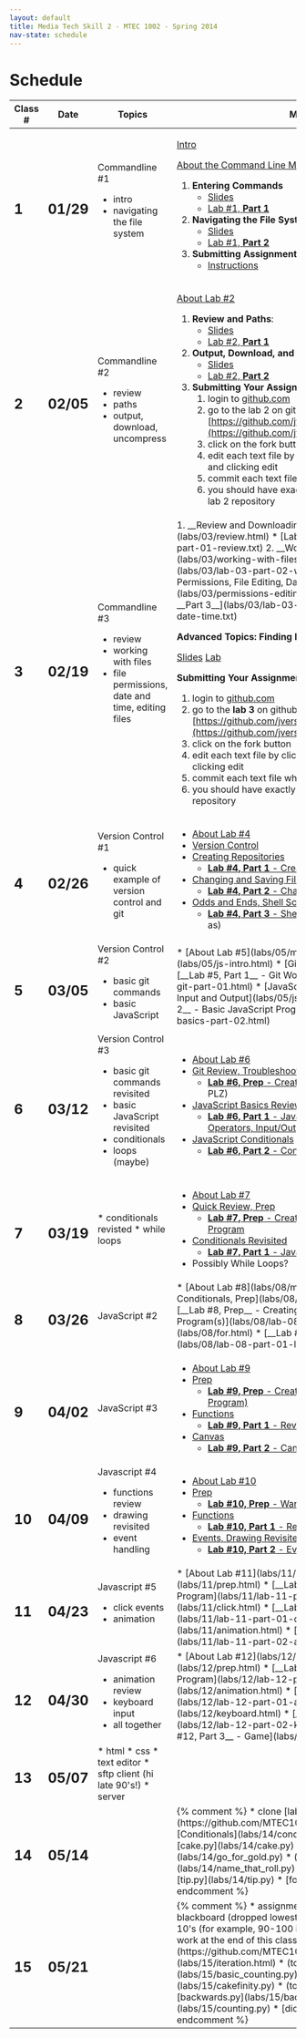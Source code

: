 ```yaml
---
layout: default
title: Media Tech Skill 2 - MTEC 1002 - Spring 2014
nav-state: schedule
---
```


Schedule
====
<table id="schedule">
<thead>
<th>Class #</th>
<th>Date</th>
<th style="width:25%">Topics</th>
<th style="width:50%">Materials</th>
</thead>
<tbody>


<tr>
<td><h2>1</h2></td>
<td><h2>01/29</h2></td>
<td markdown="block">
Commandline #1

* intro
* navigating the file system
</td>
<td markdown="block">

[Intro](labs/01/intro.html)

[About the Command Line Module](labs/01/command-line.html)

1. __Entering Commands__
	* [Slides](labs/01/entering-commands.html)
	* [Lab #1, __Part 1__](labs/01/lab-01-part-01-entering-commands.txt)
2. __Navigating the File System__
	* [Slides](labs/01/file-system.html)
	* [Lab #1, __Part 2__](labs/01/lab-01-part-02-file-system.txt)
3. __Submitting Assignments__
	* [Instructions](module-1-submission.html)

</td>
</tr>

<tr>
<td><h2>2</h2></td>
<td><h2>02/05</h2></td>
<td markdown="block">

Commandline #2

* review
* paths
* output, download, uncompress
</td>

<td markdown="block">

[About Lab #2](labs/02/meta.html)

1. __Review and Paths__: 
	* [Slides](labs/02/paths-review.html)
	* [Lab #2, __Part 1__](labs/02/lab-02-part-01-paths-review.txt)
2. __Output, Download, and Uncompress__: 
	* [Slides](labs/02/output-download-uncompress.html)
	* [Lab #2, __Part 2__](labs/02/lab-02-part-02-output-download-uncompress.txt)
3. __Submitting Your Assignment__:
	1. login to [github.com](http://github.com)
	2. go to the lab 2 on github: [https://github.com/jversoza/lab_02_commandline_02](https://github.com/jversoza/lab_02_commandline_02)
	3. click on the fork button
	4. edit each text file by clicking on the appropriate file and clicking edit
	5. commit each text file when you're done editing
	6. you should have exactly 3 files in your version of the lab 2 repository
</td>
</tr>

<tr>
<td><h2>3</h2></td>
<td><h2>02/19</h2></td>
<td markdown="block">
Commandline #3

* review
* working with files
* file permissions, date and time, editing files
</td>
<td markdown="block">
1. __Review and Downloading File__
	* [Slides](labs/03/review.html)
	* [Lab #3 __Part 1__](labs/03/lab-03-part-01-review.txt)
2. __Working With Files__: 
	* [Slides](labs/03/working-with-files.html)
	* [Lab #3, __Part 2__](labs/03/lab-03-part-02-working-with-files.txt)
3. __File Permissions, File Editing, Date and Time__ 
	* [Slides](labs/03/permissions-editing-date-time.html)
	* [Lab #3 __Part 3__](labs/03/lab-03-part-03-permissions-editing-date-time.txt)

__Advanced Topics: Finding Files, Finding Text, Redirection__

[Slides](labs/03/find-grep-redirect.html)
[Lab](labs/03/lab-03-advanced-find-grep-redirect.txt)

__Submitting Your Assignment__

1. login to [github.com](http://github.com)
2. go to the __lab 3__ on github: [https://github.com/jversoza/lab_03_commandline_03](https://github.com/jversoza/lab_03_commandline_03)
3. click on the fork button
4. edit each text file by clicking on the appropriate file and clicking edit
5. commit each text file when you're done editing
6. you should have exactly 3 files in your version of the lab 2 repository
</td>
</tr>

<tr>
<td><h2>4</h2></td>
<td><h2>02/26</h2></td>
<td markdown="block">
Version Control #1 

* quick example of version control and git
</td>
<td markdown="block">

* [About Lab #4](labs/04/meta.html)
* [Version Control](labs/04/version-control.html)
* [Creating Repositories](labs/04/creating-repositories.html)
	* [__Lab #4, Part 1__ - Creating Repositories](labs/04/lab-04-git-part-01.html)
* [Changing and Saving Files](labs/04/changing-files.html)
	* [__Lab #4, Part 2__ -  Changing Files](labs/04/lab-04-git-part-02.html)
* [Odds and Ends, Shell Scripting Revisited](labs/04/shell-scripting.html) 
	* [__Lab #4, Part 3__ - Shell Scripting](labs/04/lab-04-git-part-03.txt) (right-click and save-as)
</td>

</tr>
<tr>
<td><h2>5</h2></td>
<td><h2>03/05</h2></td>
<td markdown="block">
Version Control #2 

* basic git commands
* basic JavaScript
</td>
<td markdown="block">
* [About Lab #5](labs/05/meta.html)
* [Intro to JavaScript](labs/05/js-intro.html)
* [Git Review](labs/05/git.html)
	* [__Lab #5, Part 1__ - Git Workflow Revisted](labs/05/lab-05-git-part-01.html)
* [JavaScript Variables, Values, Types, Input and Output](labs/05/js-basics.html)
	* [__Lab #5, Part 2__ - Basic JavaScript Programs](labs/05/lab-05-js-basics-part-02.html)

</td>
</tr>
<tr>
<td><h2>6</h2></td>
<td><h2>03/12</h2></td>
<td markdown="block">
Version Control #3 

* basic git commands revisited
* basic JavaScript revisited
* conditionals
* loops (maybe)
</td>
<td markdown="block">

* [About Lab #6](labs/06/meta.html)
* [Git Review, Troubleshooting Remote Repositories](labs/06/git-review.html) 
	* [__Lab #6, Prep__ - Creating Local and Remote](labs/06/lab-06-prep.html) (Together, PLZ)
* [JavaScript Basics Review](labs/06/js-basics-review.html) 
	* [__Lab #6, Part 1__ - JavaScript Basics: Values, Types, Operators, Input/Output](labs/06/lab-06-javascript-conditionals-01.html) (Start together)
* [JavaScript Conditionals](labs/06/js-conditionals.html) 
	* [__Lab #6, Part 2__ - Conditionals](labs/06/lab-06-javascript-conditionals-02.html)

</td>
</tr>
<tr>
<td><h2>7</h2></td>
<td><h2>03/19</h2></td>
<td markdown="block">
* conditionals revisted
* while loops
</td>
<td markdown="block">

* [About Lab #7](labs/07/meta.html)
* [Quick Review, Prep](labs/07/js-git-review.html)
	* [__Lab #7, Prep__ - Creating Local and Remote, Warm Up Program](labs/07/lab-07-prep.html) 
* [Conditionals Revisited](labs/07/js-conditionals-revisited.html) 
	* [__Lab #7, Part 1__ - JavaScript Conditionals](labs/07/lab-07-if-01.html)
* Possibly While Loops?


</td>
</tr>
<tr>
<td><h2>8</h2></td>
<td><h2>03/26</h2></td>
<td markdown="block">
JavaScript #2
</td>
<td markdown="block">
* [About Lab #8](labs/08/meta.html)
* [Quick Review Conditionals, Prep](labs/08/js-conditionals-review.html)
	* [__Lab #8, Prep__ - Creating Local and Remote, Warm Up Program(s)](labs/08/lab-08-prep.html) 
* [Loops](labs/08/for.html) 
	* [__Lab #8, Part 1__ - JavaScript Loops](labs/08/lab-08-part-01-loops.html)
</td>
</tr>
<tr>
<td><h2>9</h2></td>
<td><h2>04/02</h2></td>
<td markdown="block">
JavaScript #3
</td>
<td markdown="block">

* [About Lab #9](labs/09/meta.html)
* [Prep](labs/09/prep.html)
	* [__Lab #9, Prep__ - Creating Local and Remote, Warm Up Program)](labs/09/lab-09-prep.html) 
* [Functions](labs/09/functions.html)
	* [__Lab #9, Part 1__ - Review For Loops](labs/09/lab-09-part-01-functions.html) 
* [Canvas](labs/09/canvas.html) 
	* [__Lab #9, Part 2__ - Canvas](labs/09/lab-09-part-02-canvas.html)
</td>
</tr>
<tr>
<td><h2>10</h2></td>
<td><h2>04/09</h2></td>
<td markdown="block">
Javascript #4

* functions review
* drawing revisited
* event handling
</td>
<td markdown="block">


* [About Lab #10](labs/10/meta.html)
* [Prep](labs/10/prep.html)
	* [__Lab #10, Prep__ - Warm Up Program](labs/10/lab-10-prep.html) 
* [Functions](labs/10/functions.html)
	* [__Lab #10, Part 1__ - Review Functions](labs/10/lab-10-part-01-functions.html) 
* [Events, Drawing Revisited](labs/10/events.html) 
	* [__Lab #10, Part 2__ - Events](labs/10/lab-10-part-02-events.html)


</td>
</tr>
<tr>
<td><h2>11</h2></td>
<td><h2>04/23</h2></td>
<td markdown="block">
Javascript #5

* click events
* animation
</td>
<td markdown="block">
* [About Lab #11](labs/11/meta.html)
* [Prep / Reference](labs/11/prep.html)
	* [__Lab #11, Prep__ - Warm Up Program](labs/11/lab-11-prep.html) 
* [Click Events](labs/11/click.html) 
	* [__Lab #11, Part 1__ - Click](labs/11/lab-11-part-01-click.html)
* [Animation](labs/11/animation.html) 
	* [__Lab #11, Part 2__ - Click](labs/11/lab-11-part-02-animation.html)

<!--
* [Keyboard Events](labs/11/keyboard.html) 
	* [__Lab #11, Part 3__ - Click](labs/11/lab-11-part-03-keyboard.html)
-->

</td>
</tr>
<tr>
<td><h2>12</h2></td>
<td><h2>04/30</h2></td>
<td markdown="block">
Javascript #6

* animation review
* keyboard input
* all together
</td>
<td markdown="block">
* [About Lab #12](labs/12/meta.html)
* [Prep / Reference](labs/12/prep.html)
	* [__Lab #12, Prep__ - Warm Up Program](labs/12/lab-12-prep.html) 
* [Animation](labs/12/animation.html) 
	* [__Lab #12, Part 1__ - Animation](labs/12/lab-12-part-01-animation.html)
* [Keyboard](labs/12/keyboard.html) 
	* [__Lab #12, Part 2__ - Keyboard](labs/12/lab-12-part-02-keyboard.html)
* Game
	* [__Lab #12, Part 3__ - Game](labs/12/lab-12-part-03-game.html)
</td>
</tr>
<tr>
<td><h2>13</h2></td>
<td><h2>05/07</h2></td>
<td markdown="block">
* html
* css
* text editor
* sftp client (hi late 90's!)
* server
</td>
<td markdown="block">
<!--
* [About Lab #13](labs/13/meta.html)
* HTML - [definitions](http://learn.shayhowe.com/html-css/terminology-syntax-intro) and [basic tags](http://www.htmldog.com/guides/html/beginner/)
	* [__Lab__ (Follow Along) HTML](labs/13/lab_13_part_1_html.html)
* CSS - [definitions](http://learn.shayhowe.com/html-css/terminology-syntax-intro), [introduction](http://www.htmldog.com/guides/css/beginner/), and [some intermediate topics](http://www.htmldog.com/guides/css/intermediate/)
	* [__Lab__ (Follow Along) CSS](labs/13/lab_13_part_2_css.html)
* [Working on a Remote Server](labs/13/remote.html)
	* [__Lab__ (Follow Along) Remote Server](labs/13/lab_13_part_3_remote.html)
* [__Lab__ (On Your Own) Create a Web Page](labs/13/lab_13_part_4_page.html)
-->
</td>
</tr>
<tr>
<td><h2>14</h2></td>
<td><h2>05/14</h2></td>
<td markdown="block">
<!--
* conditionals
-->
</td>
<td markdown="block">
{% comment %}
* clone [lab\_14\_all\_parts](https://github.com/MTEC1002/lab_14_all_parts)
* [Conditionals](labs/14/conditionals.html)
	* (together) [cake.py](labs/14/cake.py)
	* (together) [go_for_gold.py](labs/14/go_for_gold.py)
	* (together) [name_that_roll.py](labs/14/name_that_roll.py)
	* [grade.py](labs/14/grade.py)
	* [tip.py](labs/14/tip.py)
	* [fortune.py](labs/14/fortune.py)
{% endcomment %}
</td>
</tr>
<tr>
<td><h2>15</h2></td>
<td><h2>05/21</h2></td>
<td markdown="block">
<!--
* iteration
-->
</td>
<td markdown="block">
{% comment %}
* assignment grades
	* posted on blackboard (dropped lowest)
	* multiply by 10: grade scale by 10's (for example, 90-100 is an A)
	* allow some make up work at the end of this class
* clone [lab\_15\_all\_parts](https://github.com/MTEC1002/lab_15_all_parts)
* [Iteration](labs/15/iteration.html)
	* (together) [basic_counting.py](labs/15/basic_counting.py)
	* (together) [cakefinity.py](labs/15/cakefinity.py)
	* (together) [for.py](labs/15/for.py)
	* [backwards.py](labs/15/backwards.py)
	* [counting.py](labs/15/counting.py)
	* [dice.py](labs/15/dice.py)
{% endcomment %}
</td>
</tr>
</tbody>
</table>
